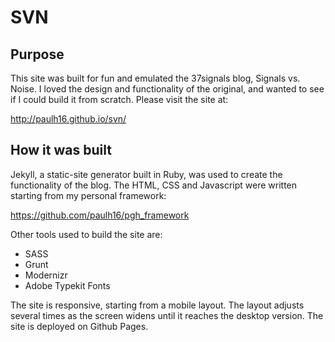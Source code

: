 SVN
=============

## Purpose

This site was built for fun and emulated the 37signals blog, Signals vs. Noise. I loved the design and functionality of the original, and wanted to see if I could build it from scratch. Please visit the site at:

http://paulh16.github.io/svn/

## How it was built

Jekyll, a static-site generator built in Ruby, was used to create the functionality of the blog. The HTML, CSS and Javascript were written starting from my personal framework: 

https://github.com/paulh16/pgh_framework

Other tools used to build the site are:

* SASS
* Grunt
* Modernizr
* Adobe Typekit Fonts

The site is responsive, starting from a mobile layout. The layout adjusts several times as the screen widens until it reaches the desktop version. The site is deployed on Github Pages.